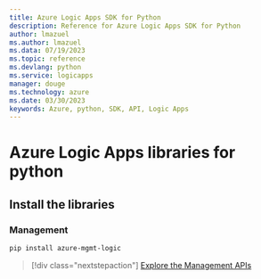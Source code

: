 ```yaml
---
title: Azure Logic Apps SDK for Python
description: Reference for Azure Logic Apps SDK for Python
author: lmazuel
ms.author: lmazuel
ms.data: 07/19/2023
ms.topic: reference
ms.devlang: python
ms.service: logicapps
manager: douge
ms.technology: azure
ms.date: 03/30/2023
keywords: Azure, python, SDK, API, Logic Apps
---
```

# Azure Logic Apps libraries for python

## Install the libraries


### Management

```bash
pip install azure-mgmt-logic
```
> [!div class="nextstepaction"]
> [Explore the Management APIs](/python/api/overview/azure/logicapps/management)